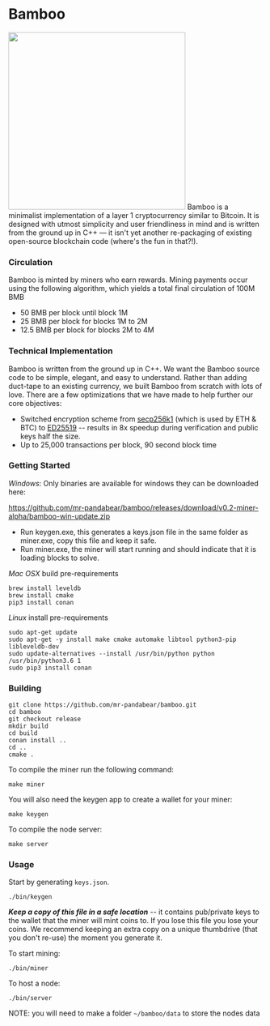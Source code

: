 Bamboo 
====================
<image src="https://github.com/mr-pandabear/bamboo-utils/raw/master/logo.png" width=350/>
Bamboo is a minimalist implementation of a layer 1 cryptocurrency similar to Bitcoin. It is designed with utmost simplicity and user friendliness in mind and is written from the ground up in C++ — it isn't yet another re-packaging of existing open-source blockchain code (where's the fun in that?!). 

### Circulation
Bamboo is minted by miners who earn rewards. Mining payments occur using the following algorithm, which yields a total final circulation of 100M BMB
- 50 BMB per block until block 1M
- 25 BMB per block for blocks 1M to 2M
- 12.5 BMB per block for blocks 2M to 4M

### Technical Implementation
Bamboo is written from the ground up in C++. We want the Bamboo source code to be simple, elegant, and easy to understand. Rather than adding duct-tape to an existing currency, we built Bamboo from scratch with lots of love. There are a few optimizations that we have made to help further our core objectives:
* Switched encryption scheme from [secp256k1](https://github.com/bitcoin-core/secp256k1) (which is used by ETH & BTC) to [ED25519](https://ed25519.cr.yp.to/) -- results in 8x speedup during verification and public keys half the size. 
* Up to 25,000 transactions per block, 90 second block time

### Getting Started
*Windows*: Only binaries are available for windows they can be downloaded here:

https://github.com/mr-pandabear/bamboo/releases/download/v0.2-miner-alpha/bamboo-win-update.zip

- Run keygen.exe, this generates a keys.json file in the same folder as miner.exe, copy this file and keep it safe.
- Run miner.exe, the miner will start running and should indicate that it is loading blocks to solve.

*Mac OSX* build pre-requirements
```
brew install leveldb
brew install cmake
pip3 install conan
```


*Linux* install pre-requirements
```
sudo apt-get update
sudo apt-get -y install make cmake automake libtool python3-pip libleveldb-dev
sudo update-alternatives --install /usr/bin/python python /usr/bin/python3.6 1
sudo pip3 install conan
```

### Building
```
git clone https://github.com/mr-pandabear/bamboo.git
cd bamboo
git checkout release
mkdir build
cd build
conan install ..
cd ..
cmake .
```
To compile the miner run the following command:
```
make miner
```
You will also need the keygen app to create a wallet for your miner:
```
make keygen
```

To compile the node server:
```
make server
```

### Usage
Start by generating `keys.json`.

```
./bin/keygen
```
 ***Keep a copy of this file in a safe location*** -- it contains pub/private keys to the wallet that the miner will mint coins to. If you lose this file you lose your coins. We recommend keeping an extra copy on a unique thumbdrive (that you don't re-use) the moment you generate it.


To start mining:
```
./bin/miner
```

To host a node:
```
./bin/server
```
NOTE: you will need to make a folder `~/bamboo/data` to store the nodes data







